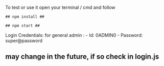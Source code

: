 To test or use it open your terminal / cmd and follow
  
    ## npm install ##
    
    ## npm start ##
  
Login Credentials:
    for general admin :
                      - Id: 0ADMIN0
                      - Password: super@password
                      
## may change in the future, if so check in login.js ##
